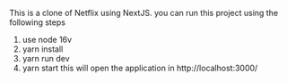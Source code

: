 This is a clone of Netflix using NextJS.
you can run this project using the following steps
1. use node 16v
2. yarn install
3. yarn run dev
4. yarn start
this will open the application in http://localhost:3000/
